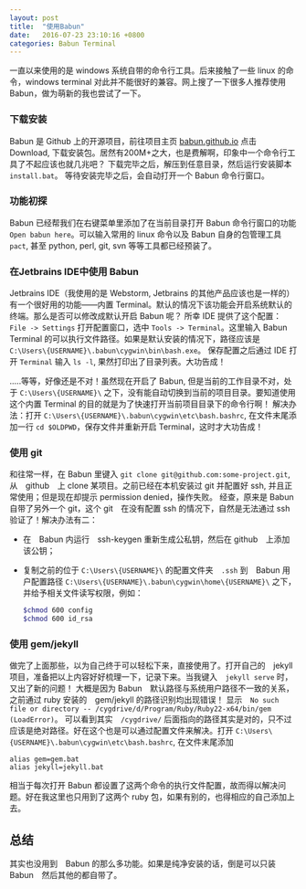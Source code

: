 ```yaml
---
layout: post
title:  "使用Babun"
date:   2016-07-23 23:10:16 +0800
categories: Babun Terminal
---
```


一直以来使用的是 windows 系统自带的命令行工具。后来接触了一些 linux 的命令，windows terminal 对此并不能很好的兼容。网上搜了一下很多人推荐使用 Babun，做为萌新的我也尝试了一下。

### 下载安装

Babun 是 Github 上的开源项目，前往项目主页 [babun.github.io](http://babun.github.io/) 点击 Download, 下载安装包。居然有200M+之大，也是费解啊，印象中一个命令行工具了不起应该也就几兆吧？
下载完毕之后，解压到任意目录，然后运行安装脚本 `install.bat`。 等待安装完毕之后，会自动打开一个 Babun 命令行窗口。


### 功能初探

Babun 已经帮我们在右键菜单里添加了在当前目录打开 Babun 命令行窗口的功能 `Open babun here`。可以输入常用的 linux 命令以及 Babun 自身的包管理工具 `pact`, 甚至 python, perl, git, svn 等等工具都已经预装了。


### 在Jetbrains IDE中使用 Babun

Jetbrains IDE（我使用的是 Webstorm, Jetbrains 的其他产品应该也是一样的）有一个很好用的功能——内置 Terminal。默认的情况下该功能会开启系统默认的终端。那么是否可以修改成默认开启 Babun 呢？
所幸 IDE 提供了这个配置：`File -> Settings` 打开配置窗口，选中 `Tools -> Terminal`。这里输入 Babun Terminal 的可以执行文件路径。如果是默认安装的情况下，路径应该是 `C:\Users\{USERNAME}\.babun\cygwin\bin\bash.exe`。
保存配置之后通过 IDE 打开 `Terminal` 输入 `ls -l`, 果然打印出了目录列表。大功告成！

.....等等，好像还是不对！虽然现在开启了 Babun, 但是当前的工作目录不对，处于 `C:\Users\{USERNAME}\` 之下，没有能自动切换到当前的项目目录。要知道使用这个内置 Terminal 的目的就是为了快速打开当前项目目录下的命令行啊！
解决办法：打开 `C:\Users\{USERNAME}\.babun\cygwin\etc\bash.bashrc`, 在文件末尾添加一行 `cd $OLDPWD`，保存文件并重新开启 Terminal，这时才大功告成！


### 使用 git

和往常一样，在 Babun 里键入 ```git clone git@github.com:some-project.git```, 从　github　上 clone 某项目。之前已经在本机安装过 git 并配置好 ssh, 并且正常使用；但是现在却提示 permission denied，操作失败。
经查，原来是 Babun 自带了另外一个 git，这个 git　在没有配置 ssh 的情况下，自然是无法通过 ssh 验证了！解决办法有二：

- 在　Babun 内运行　ssh-keygen 重新生成公私钥，然后在 github　上添加该公钥；
- 复制之前的位于 `C:\Users\{USERNAME}\` 的配置文件夹　`.ssh` 到　Babun 用户配置路径 `C:\Users\{USERNAME}\.babun\cygwin\home\{USERNAME}\` 之下，并给予相关文件读写权限，例如：

    ```bash
    $chmod 600 config
    $chmod 600 id_rsa
    ```

### 使用 gem/jekyll

做完了上面那些，以为自己终于可以轻松下来，直接使用了。打开自己的　jekyll 项目，准备把以上内容好好梳理一下，记录下来。当我键入　`jekyll serve` 时，又出了新的问题！
大概是因为 Babun　默认路径与系统用户路径不一致的关系，之前通过 ruby 安装的　gem/jekyll 的路径识别均出现错误！ 显示　`No such file or directory -- /cygdrive/d/Program/Ruby/Ruby22-x64/bin/gem (LoadError)`。
可以看到其实　`/cygdrive/` 后面指向的路径其实是对的，只不过应该是绝对路径。好在这个也是可以通过配置文件来解决。打开 `C:\Users\{USERNAME}\.babun\cygwin\etc\bash.bashrc`, 在文件末尾添加

```
alias gem=gem.bat
alias jekyll=jekyll.bat
```

相当于每次打开 Babun 都设置了这两个命令的执行文件配置，故而得以解决问题。好在我这里也只用到了这两个 ruby 包，如果有别的，也得相应的自己添加上去。

## 总结

其实也没用到　Babun 的那么多功能。如果是纯净安装的话，倒是可以只装　Babun　然后其他的都自带了。 